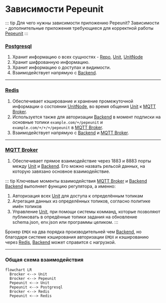 # Зависимости Pepeunit

::: tip Для чего нужны зависимости приложению Pepeunit?
Зависимости - дополнительные приложения требующиеся для корректной работы [Pepeunit](/definitions#pepeunit)
:::

### [Postgresql](/definitions#postgresql)

1. Хранит информацию о всех сущностях - [Repo](/definitions#repo), [Unit](/definitions#unit), [UnitNode](/definitions#unitnode)
1. Хранит шифрованную информацию.
1. Хранит информацию о доступах и видимости.
1. Взаимодействует напрямую с [Backend](/definitions#backend).

---

### [Redis](/definitions#redis)

1. Обеспечивает кэширование и хранение промежуточной информации о состоянии [UnitNode](/definitions#unitnode), во время общения [Unit](/definitions#unit) к [MQTT Broker](/definitions#mqtt-broker).
1. Используется также для авторизации [Backend](/definitions#backend) в момент подписки на основные топики `example.com/+/pepeunit` и `example.com/+/+/+/pepeunit` в [MQTT Broker](/definitions#mqtt-broker).
1. Взаимодействует напрямую с [Backend](/definitions#backend) и [MQTT Broker](/definitions#mqtt-broker).

---

### [MQTT Broker](/definitions#mqtt-broker)

1. Обеспечивает прямое взаимодействие через 1883 и 8883 порты между [Unit](/definitions#unit) и [Backend](/definitions#backend). Его можно назвать рельсой данных, на которую завязано основное взаимодействие.

::: tip Ключевые моменты взаимодействия [MQTT Broker](/definitions#mqtt-broker) и [Backend](/definitions#backend)
[Backend](/definitions#backend) выполняет функцию регулятора, а именно:
1. Авторизация всех [Unit](/definitions#unit) для доступа к определённым топикам
1. Агрегация данных из определённых топиков, согласно политике имён топиков
1. Управление [Unit](/definitions#unit), при помощи системы комманд, которые позволяют публиковать в опредённые топики задания на обновление schema.json, env.json или программы целиком.
:::

Брокер `EMQX` на два порядка производительней чем [Backend](/definitions#backend), но благодаря системе кэширования авторизации `EMQX` и кэшированию через [Redis](/definitions#redis), [Backend](/definitions#backend) может справится с нагрузкой.

---

### Общая схема взаимодействия

```mermaid
flowchart LR
  Brocker <--> Unit
  Brocker <--> Pepeunit
  Pepeunit <--> Unit
  Pepeunit <--> Postgresql
  Brocker <--> Redis
  Pepeunit <--> Redis
```